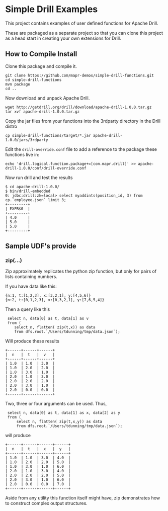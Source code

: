 # Simple Drill Examples
This project contains examples of user defined functions for Apache Drill.  

These are packaged as a separate project so that you can clone this project as a head start in creating your own 
extensions for Drill.

## How to Compile Install
Clone this package and compile it.

    git clone https://github.com/mapr-demos/simple-drill-functions.git
    cd simple-drill-functions
    mvn package
    cd ..
    
Now download and unpack Apache Drill. 

    wget http://getdrill.org/drill/download/apache-drill-1.0.0.tar.gz
    tar xvf apache-drill-1.0.0.tar.gz

Copy the jar files from your functions into the 3rdparty directory in the Drill distro

    cp simple-drill-functions/target/*.jar apache-drill-1.0.0/jars/3rdparty

Edit the `drill-override.conf` file to add a reference to the package these functions live in:

    echo 'drill.logical.function.package+=[com.mapr.drill]' >> apache-drill-1.0.0/conf/drill-override.conf

Now run drill and test the results

    $ cd apache-drill-1.0.0/
    $ bin/drill-embedded
    0: jdbc:drill:zk=local> select myaddints(position_id, 3) from cp.`employee.json` limit 3;
    +---------+
    | EXPR$0  |
    +---------+
    | 4.0     |
    | 5.0     |
    | 5.0     |
    +---------+
## Sample UDF's provide
### zip(...)
Zip approximately replicates the python zip function, but only for pairs of lists containing numbers. 

If you have data like this:

    {n:1, t:[1,2,3], x:[3,2,1], y:[4,5,6]}
    {n:2, t:[0,1,2,3], x:[0,3,2,1], y:[7,6,5,4]}
   
Then a query like this

     select n, data[0] as t, data[1] as v 
     from (
        select n, flatten( zip(t,x)) as data 
        from dfs.root.`/Users/tdunning/tmp/data.json`);
   
Will produce these results

    +------+------+------+
    |  n   |  t   |  v   |
    +------+------+------+
    | 1.0  | 1.0  | 3.0  |
    | 1.0  | 2.0  | 2.0  |
    | 1.0  | 3.0  | 1.0  |
    | 2.0  | 1.0  | 3.0  |
    | 2.0  | 2.0  | 2.0  |
    | 2.0  | 3.0  | 1.0  |
    | 2.0  | 0.0  | 0.0  |
    +------+------+------+
   
Two, three or four arguments can be used. Thus,

     select n, data[0] as t, data[1] as x, data[2] as y 
     from (
         select n, flatten( zip(t,x,y)) as data 
         from dfs.root.`/Users/tdunning/tmp/data.json`);
   
will produce

    +------+------+------+------+
    |  n   |  t   |  x   |  y   |
    +------+------+------+------+
    | 1.0  | 1.0  | 3.0  | 4.0  |
    | 1.0  | 2.0  | 2.0  | 5.0  |
    | 1.0  | 3.0  | 1.0  | 6.0  |
    | 2.0  | 1.0  | 3.0  | 4.0  |
    | 2.0  | 2.0  | 2.0  | 5.0  |
    | 2.0  | 3.0  | 1.0  | 6.0  |
    | 2.0  | 0.0  | 0.0  | 7.0  |
    +------+------+------+------+

Aside from any utility this function itself might have, zip demonstrates how to construct complex output structures.